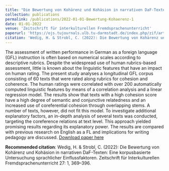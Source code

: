 ```yaml
---
title: "Die Bewertung von Kohärenz und Kohäsion in narrativen DaF-Texten : eine korpusbasierte Untersuchung sprachlicher Einflussfaktoren"
collection: publications
permalink: /publications/2022-01-01-Bewertung-Kohaerenz-1
date: 01-01-2022
venue: 'Zeitschrift für interkulturellen Fremdsprachenunterricht'
paperurl: 'https://ojs.tujournals.ulb.tu-darmstadt.de/index.php/zif/article/view/1172/1167'
citation: 'Wedig, H. & Strobl, C. (2022): Die Bewertung von Kohärenz und Kohäsion in narrativen DaF-Texten: Eine korpusbasierte Untersuchung sprachlicher Einflussfaktoren. Zeitschrift für Interkulturellen Fremdsprachenunterricht 27: 1, 369–396.'
---
```

The assessment of written performance in German as a foreign language (GFL) instruction is often based on numerical scales according to descriptive rubrics. Despite the widespread use of human rubrics-based assessment, little is known about the linguistic features that have an impact on human rating. The present study analyses a longitudinal GFL corpus consisting of 60 texts that were rated along rubrics for cohesion and coherence. The human ratings were correlated with over 200 automatically computed linguistic features by means of a correlation analysis and a linear regression model. The results show that texts with a high cohesion score have a high degree of semantic and conjunctive relatedness and an increased use of coreferential cohesion through overlapping stems. A number of texts, however, did not fit this model. To investigate additional explanatory factors, an in-depth analysis of several texts was conducted, targeting the coreference relations at text level. This approach yielded promising results regarding its explanatory power. The results are compared with previous research on English as a FL and implications for writing pedagogy are discussed.
[Download paper here](https://zif.tujournals.ulb.tu-darmstadt.de/article/3378/galley/3309/download/)

**Recommended citation**: Wedig, H. & Strobl, C. (2022): Die Bewertung von Kohärenz und Kohäsion in narrativen DaF-Texten: Eine korpusbasierte Untersuchung sprachlicher Einflussfaktoren. Zeitschrift für Interkulturellen Fremdsprachenunterricht 27: 1, 369–396.